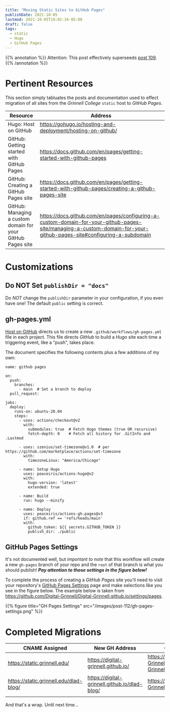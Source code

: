 ```yaml
---
title: "Moving Static Sites to GitHub Pages"
publishDate: 2021-10-05
lastmod: 2021-10-05T19:02:34-05:00
draft: false
tags:
  - static
  - Hugo
  - GitHub Pages
---
```


{{% annotation %}}
Attention: This post effectively superseeds [post 109](content/posts/109-moving-static-sites-to-azure.md.md).
{{% /annotation %}}

# Pertinent Resources

This section simply tabluates the posts and documentation used to effect migration of all sites from the _Grinnell College_ `static` host to _GitHub Pages_.

| Resource | Address |
| ---      | ---     |
| Hugo: Host on GitHub | https://gohugo.io/hosting-and-deployment/hosting-on-github/ |
| GitHub: Getting started with GitHub Pages | https://docs.github.com/en/pages/getting-started-with-github-pages |
| GitHub: Creating a GitHub Pages site | https://docs.github.com/en/pages/getting-started-with-github-pages/creating-a-github-pages-site |
| GitHub: Managing a custom domain for your GitHub Pages site | https://docs.github.com/en/pages/configuring-a-custom-domain-for-your-github-pages-site/managing-a-custom-domain-for-your-github-pages-site#configuring-a-subdomain |

# Customizations

## Do NOT Set `publishDir = "docs"`

Do *NOT* change the `publishDir` parameter in your configuration, if you even have one!  The default `public` setting is correct.

## gh-pages.yml

[Host on GitHub](https://gohugo.io/hosting-and-deployment/hosting-on-github/) directs us to create a new `.github/workflows/gh-pages.yml` file in each project.  This file directs _GitHub_ to build a _Hugo_ site each time a triggering event, like a "push", takes place.

The document specifies the following contents plus a few additions of my own:

```
name: github pages

on:
  push:
    branches:
      - main  # Set a branch to deploy
  pull_request:

jobs:
  deploy:
    runs-on: ubuntu-20.04
    steps:
      - uses: actions/checkout@v2
        with:
          submodules: true  # Fetch Hugo themes (true OR recursive)
          fetch-depth: 0    # Fetch all history for .GitInfo and .Lastmod

      - uses: szenius/set-timezone@v1.0  # per https://github.com/marketplace/actions/set-timezone
        with:
          timezoneLinux: "America/Chicago"

      - name: Setup Hugo
        uses: peaceiris/actions-hugo@v2
        with:
          hugo-version: 'latest'
          extended: true

      - name: Build
        run: hugo --minify

      - name: Deploy
        uses: peaceiris/actions-gh-pages@v3
        if: github.ref == 'refs/heads/main'
        with:
          github_token: ${{ secrets.GITHUB_TOKEN }}
          publish_dir: ./public
```

## GitHub Pages Settings

It's not documented well, but *important to note* that this workflow will create a new `gh-pages` branch of your repo and the `root` of that branch is what you should publish! _**Pay attention to those settings in the figure below!**_

To complete the process of creating a _GitHub Pages_ site you'll need to visit your repository's [GitHub Pages Settings](https://github.com/Digital-Grinnell/Digital-Grinnell.github.io/settings/pages) page and make selections like you see in the figure below.  The example below is taken from https://github.com/Digital-Grinnell/Digital-Grinnell.github.io/settings/pages.

{{% figure title="GH Pages Settings" src="/images/post-112/gh-pages-settings.png" %}}

# Completed Migrations

| CNAME Assigned               | New GH Address                      | GitHub Repo   | Old Address |
| ---                          | ---                                 | ---           | ---         |
| https://static.grinnell.edu/ | https://digital-grinnell.github.io/ | https://github.com/Digital-Grinnell/Digital-Grinnell.github.io | https://static.grinnell.edu |
| https://static.grinnell.edu/dlad-blog/ | https://digital-grinnell.github.io/dlad-blog/ | https://github.com/Digital-Grinnell/dlad-blog | https://static.grinnell.edu/blogs-McFateM |
|   |   |   |   |


And that's a wrap. Until next time...
